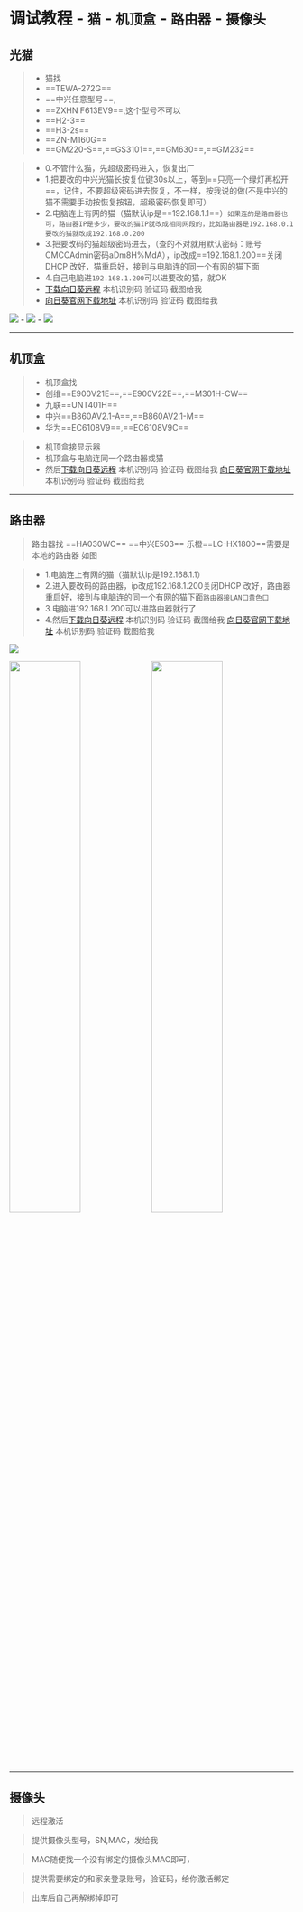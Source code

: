 
# 调试教程 - `猫` - `机顶盒` - `路由器` - `摄像头`

光猫
---



> - 猫找 
> - ==TEWA-272G==
> - ==中兴任意型号==,
> - ==ZXHN F613EV9==,这个型号不可以
> - ==H2-3==
> - ==H3-2s==
> - ==ZN-M160G==
> - ==GM220-S==,==GS3101==,==GM630==,==GM232==


> - 0.不管什么猫，先超级密码进入，恢复出厂
> - 1.把要改的中兴光猫长按复位键30s以上，等到==只亮一个绿灯再松开==，记住，不要超级密码进去恢复，不一样，按我说的做(不是中兴的猫不需要手动按恢复按钮，超级密码恢复即可）
> - 2.电脑连上有网的猫（猫默认ip是==192.168.1.1==）`如果连的是路由器也可，路由器IP是多少，要改的猫IP就改成相同网段的，比如路由器是192.168.0.1要改的猫就改成192.168.0.200`
> - 3.把要改码的猫超级密码进去，（查的不对就用默认密码：账号CMCCAdmin密码aDm8H%MdA），ip改成==192.168.1.200==关闭DHCP 改好，猫重启好，接到与电脑连的同一个有网的猫下面
> - 4.自己电脑进`192.168.1.200`可以进要改的猫，就OK
> - [下载向日葵远程](http://dodo.ipyingshe.com/kod/#s/8_CTqYLQ) 本机识别码 验证码 截图给我
> -  [向日葵官网下载地址](https://sunlogin.oray.com/download?categ=personal) 本机识别码 验证码 截图给我

<img src="http://dodo.ipyingshe.com/files/tu/gm.png" width="" />
- 
<img src="http://dodo.ipyingshe.com/files/tu/x.png" width="" />
-
<img src="http://dodo.ipyingshe.com/files/tu/xrkm.png" width="" />



----



## 机顶盒

> - 机顶盒找 
> - 创维==E900V21E==,==E900V22E==,==M301H-CW==
> - 九联==UNT401H==
> - 中兴==B860AV2.1-A==,==B860AV2.1-M==
> - 华为==EC6108V9==,==EC6108V9C==

> - 机顶盒接显示器
> - 机顶盒与电脑连同一个路由器或猫
> - 然后[下载向日葵远程](http://dodo.ipyingshe.com/kod/#s/8_CTqYLQ) 本机识别码 验证码 截图给我
[向日葵官网下载地址](https://sunlogin.oray.com/download?categ=personal) 本机识别码 验证码 截图给我

----


## 路由器
> 路由器找
==HA030WC==
==中兴E503==
乐橙==LC-HX1800==需要是本地的路由器
如图

> - 1.电脑连上有网的猫（猫默认ip是192.168.1.1）
> - 2.进入要改码的路由器，ip改成192.168.1.200关闭DHCP 改好，路由器重启好，接到与电脑连的同一个有网的猫下面`路由器接LAN口黄色口`
> - 3.电脑进192.168.1.200可以进路由器就行了
> - 4.然后[下载向日葵远程](http://dodo.ipyingshe.com/kod/#s/8_CTqYLQ) 本机识别码 验证码 截图给我
[向日葵官网下载地址](https://sunlogin.oray.com/download?categ=personal) 本机识别码 验证码 截图给我

<img src="http://dodo.ipyingshe.com/files/tu/l.png" width="" />


<img src="http://dodo.ipyingshe.com/files/tu/lyq.jpg" width="50%" /><img src="http://dodo.ipyingshe.com/files/tu/LC-HX1800.png" width="50%" />


----

## 摄像头

> 远程激活

> 提供摄像头型号，SN,MAC，发给我

> MAC随便找一个没有绑定的摄像头MAC即可，

> 提供需要绑定的和家亲登录账号，验证码，给你激活绑定

> 出库后自己再解绑掉即可